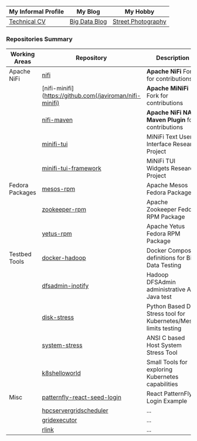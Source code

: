 | My Informal Profile |My Blog| My Hobby|
| ------------- | ------------- |------------- |
| [Technical CV](https://javiroman.github.io) | [Big Data Blog](https://www.dataintensive.info)  | [Street Photography](https://www.viewbug.com/member/javiroman) |


### Repositories Summary

| Working Areas |Repository| Description |
| ------------- | ------------- |------------- |
| Apache NiFi      | [nifi](https://github.com/javiromminifi-tui]an/nifi)  | **Apache NiFi** Fork for contributions  |
|                  | [nifi-minifi](https://github.com(/javiroman/nifi-minifi)  |**Apache MiNiFi** Fork for contributions  |
|                  | [nifi-maven](https://github.com/javiroman/nifi-maven)  | **Apache NiFi NAR Maven Plugin** for contributions |
|                  | [minifi-tui](https://github.com/javiroman/minifi-tui) | MiNiFi Text User Interface Research Project|
|                  | [minifi-tui-framework](https://github.com/javiroman/minifi-tui-framework) | MiNiFi TUI Widgets Research Project|
| Fedora Packages  | [mesos-rpm](https://github.com/javiroman/mesos-rpm)  | Apache Mesos Fedora Package |
|                  | [zookeeper-rpm](https://github.com/javiroman/zookeeper-rpm) | Apache Zookeeper Fedora RPM Package |
|                  | [yetus-rpm](https://github.com/javiroman/yetus-rpm) | Apache Yetus Fedora RPM Package |
| Testbed Tools    | [docker-hadoop](https://github.com/javiroman/docker-hadoop) | Docker Compose definitions for Big Data Testing  |
|                  | [dfsadmin-inotify](https://github.com/javiroman/dfsadmin-inotify) | Hadoop DFSAdmin administrative API Java test  |
|                  | [disk-stress](https://github.com/javiroman/disk-stress) | Python Based Disk Stress tool for Kubernetes/Mesos limits testing |
|                  | [system-stress](https://github.com/javiroman/system-stress) | ANSI C based Host System Stress Tool |
|                  | [k8shelloworld](https://github.com/javiroman/k8shelloworld) | Small Tools for exploring Kubernetes capabilities |
| Misc    | [patternfly-react-seed-login](https://github.com/javiroman/patternfly-react-seed-login)  | React PatternFly Login Example |
|     | [hpcservergridscheduler](https://github.com/javiroman/hpcservergridscheduler)  |... |
|     | [gridexecutor](https://github.com/javiroman/gridexecutor)  |... |
|     | [rlink](https://github.com/javiroman/rlink)  |... |




